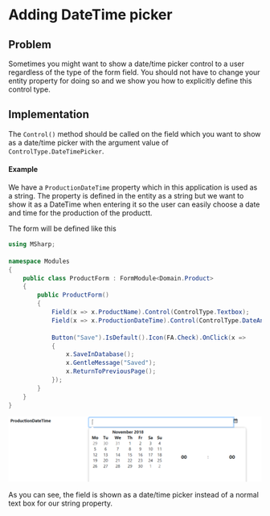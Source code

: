 # Adding DateTime picker

## Problem

Sometimes you might want to show a date/time picker control to a user regardless of the type of the form field.
You should not have to change your entity property for doing so and we show you how to explicitly define this control type.

## Implementation

The `Control()` method should be called on the field which you want to show as a date/time picker with the argument value of `ControlType.DateTimePicker`.

#### Example 

We have a `ProductionDateTime` property which in this application is used as a string.
The property is defined in the entity as a string but we want to show it as a DateTime when entering it so the user can easily choose a date and time for the production of the productt.

The form will be defined like this

```csharp
using MSharp;

namespace Modules
{
    public class ProductForm : FormModule<Domain.Product>
    {
        public ProductForm()
        {
            Field(x => x.ProductName).Control(ControlType.Textbox);
            Field(x => x.ProductionDateTime).Control(ControlType.DateAndTimePicker);

            Button("Save").IsDefault().Icon(FA.Check).OnClick(x =>
            {
                x.SaveInDatabase();
                x.GentleMessage("Saved");
                x.ReturnToPreviousPage();
            });
        }
    }
}
```

![DateTime picker](images/datetimePicker.PNG)

As you can see, the field is shown as a date/time picker instead of a normal text box for our string property.